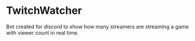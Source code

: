 # TwitchWatcher
Bot created for discord to show how many streamers are streaming a game with viewer count in real time.
